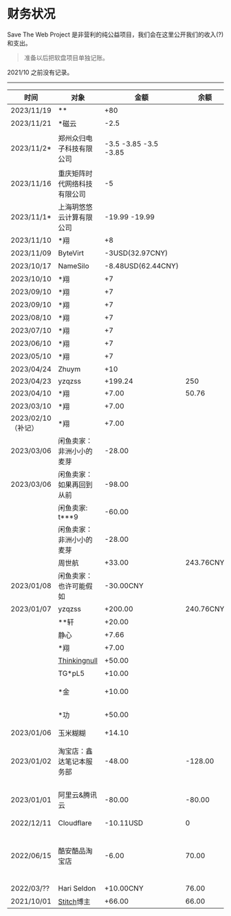 # 财务状况

Save The Web Project 是非营利的纯公益项目，我们会在这里公开我们的收入(?)和支出。

> 准备以后把软盘项目单独记账。

2021/10 之前没有记录。

---

| 时间 | 对象 | 金额 | 余额 | 备注 |
| --- | ----- | --- | ---- | --- |
| 2023/11/19 | ** | +80 |  | 用于域名续费的定向赞助 |
| 2023/11/21 | *磁云 | -2.5 |  | cn-yucheng-nat1067 |
| 2023/11/2* | 郑州众归电子科技有限公司 | -3.5 -3.85 -3.5 -3.85 |  | cn-suqian-nat719, cn-zhenjiang-nat720, cn-zhenjiang-nat731, cn-zhenjiang-nat732 |
| 2023/11/16 | 重庆矩阵时代网络科技有限公司 | -5 |  | cn-chongqing-nat1 |
| 2023/11/1* | 上海玥悠悠云计算有限公司 | -19.99 -19.99 |  | us-cera-s3, us-cera-s4 |
| 2023/11/10 | \*翔 | +8 |    | 赞助（支付宝） |
| 2023/11/09 | ByteVirt | -3USD(32.97CNY) |  | 邮局费用 |
| 2023/10/17 | NameSilo | -8.48USD(62.44CNY) |  | 域名费用 |
| 2023/10/10 | \*翔 | +7 |    | 赞助（支付宝） |
| 2023/09/10 | \*翔 | +7 |    | 赞助（支付宝） |
| 2023/09/10 | \*翔 | +7 |    | 赞助（支付宝） |
| 2023/08/10 | \*翔 | +7 |    | 赞助（支付宝） |
| 2023/07/10 | \*翔 | +7 |    | 赞助（支付宝） |
| 2023/06/10 | \*翔 | +7 |    | 赞助（支付宝） |
| 2023/05/10 | \*翔 | +7 |    | 赞助（支付宝） |
| 2023/04/24 | Zhuym | +10 |  | 赞助（爱发电） |
| 2023/04/23 | yzqzss | +199.24 | 250 |  |
| 2023/04/10 | \*翔 | +7.00 | 50.76 | 赞助（支付宝） |
| 2023/03/10 | \*翔 | +7.00 |  | 赞助（支付宝） |
| 2023/02/10 （补记） | \*翔 | +7.00 |  | 赞助（支付宝） |
| 2023/03/06 | 闲鱼卖家：非洲小小的麦芽 | -28.00 |  | 38片软盘，包邮 |
| 2023/03/06 | 闲鱼卖家：如果再回到从前 | -98.00 | | 76 片软盘，包邮 |
|  | 闲鱼卖家: t***9 | -60.00 |  | 50片软盘，不包邮 |
|  | 闲鱼卖家：非洲小小的麦芽 | -28.00 |  | 38片软盘，包邮 |
|  | 周世航 | +33.00 | 243.76CNY | 赞助（支付宝） |
| 2023/01/08 | 闲鱼卖家：也许可能假如 | -30.00CNY |  | 30元35片软盘包邮 |
| 2023/01/07 | yzqzss | +200.00 | 240.76CNY | 自掏腰包（哈哈） |
|  | \*\*轩 | +20.00 |  | 赞助（支付宝） |
|  | 静心 | +7.66 |  | 赞助（QQ） |
|  | \*翔 | +7.00 |  | 赞助（支付宝） |
|  | [Thinkingnull](https://awsl.blog/) | +50.00 |  | 赞助（微信） |
|  | TG\*pL5 | +10.00 |  | 赞助（QQ） |
|  | \*金 | +10.00 |  | 赞助（支付宝），留言：“软盘收集赞助” |
|  | \*功 | +50.00 |  | 赞助（支付宝），留言：“你们现在做的事情很棒！” |
| 2023/01/06 | 玉米糊糊 | +14.10 |  | 赞助（爱发电） |
| 2023/01/02 | 淘宝店：鑫达笔记本服务部 | -48.00 | -128.00 | [@yzqzss](https://github.com/yzqzss) 为了「软驱存档」项目， 购置了块 USB 软驱。（这个淘宝卖家卖得最便宜，还包邮） |
| 2023/01/01 | 阿里云&腾讯云 | -80.00 | -80.00 | [@NyaMisty](https://github.com/NyaMisty) 为[存档「糗事百科」](https://github.com/saveweb/qiushibaike-archive)而产生的短时云服务器和云存储费用 |
| 2022/12/11 | Cloudflare | -10.11USD | 0 | save-web.org 域名费用 |
| 2022/06/15 | 酷安酷品淘宝店 | -6.00 | 70.00 | 按3元每GB的存档数据增量向酷安支付我们存档造成的流量和服务器处理开支。淘宝订单号：1589979325341368999 |
| 2022/03/?? | Hari Seldon | +10.00CNY | 76.00 | 来自 Hari Seldon 的赞助 |
| 2021/10/01 | [Stitch](http://stitch.cn/)博主 | +66.00 | 66.00 | [因帮助到博主而得到其红包](https://t.me/saveweb/22) |
